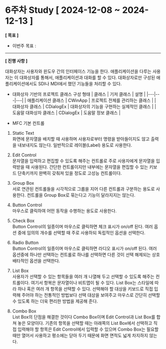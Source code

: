 # 6주차 Study [ 2024-12-08 ~ 2024-12-13 ]

**[ 목표 ]**
- 이번주 목표 : 
-----

**[ 진행 사항 ]**

대화상자는 사용자와 윈도우 간의 인터페이스 기능을 한다. 애플리케이션을 다루는 사용자는 이 대화상자를 통해서, 애플리케이션과 대화를 할 수 있다. 대화상자로만 구성된 애플리케이션에서도 SDI나 MDI에서 했던 기능들을 처리할 수 있다.

* 대화상자 기반의 프로젝트 클래스 구성 형태
| 클래스 | 기저 클래스 | 설명 |
|---|---|---|
| 애플리케이션 클래스 | CWinApp | 프로젝트 전체를 관리하는 클래스 |
| 대화상자 클래스 | CDialogEx | 대화상자의 기능을 구현하는 실제적인 클래스 |
| 도움말 대화상자 클래스 | CDialogEx | 도움말 정보 클래스 |

* MFC 기본 컨트롤

1) Static Text<br>
화면에 문자열을 배치할 때 사용하며 사용자로부터 명령을 받아들이지도 않고 출력을 내보내지도 않는다. 일반적으로 레이블(Label) 용도로 사용한다.

2) Edit Control<br>
문자열을 입력하고 편집할 수 있도록 해주는 컨트롤로 주로 사용자에게 문자열을 입력받을 때 사용된다. 간단한 컨트롤이지만 내부에는 문자열을 편집할 수 있는 키보드 단축키까지 완벽히 갖춰져 있을 정도로 고성능 컨트롤이다.

3) Group Box<br>
서로 연관된 컨트롤들을 시각적으로 그룹을 지어 다른 컨트롤과 구분하는 용도로 사용한다. 컨트롤을 Group Box로 묶는다고 기능이 달라지지는 않는다.

4) Button Control<br>
마우스로 클릭하여 어떤 동작을 수행하는 용도로 사용한다.

5) Check Box<br>
Button Control의 일종이며 마우스로 클릭하면 체크 표시가 on/off 된다. 여러 옵션 중에 임의의 개수를 선택할 때 주로 사용하되 독립적인 옵션을 선택한다.

6) Radio Button<br>
Button Control의 일종이며 마우스로 클릭하면 라디오 표시가 on/off 된다. 여러 옵션중에 하나만 선택하는 컨트롤로 하나를 선택하면 다른 것이 선택 해제되는 상호 배타적인 옵션을 선택한다.

7) List Box<br>
사용자가 선택할 수 있는 항목들을 여러 개 나열해 두고 선택할 수 있도록 해주는 컨트롤이다. 여기서 항복은 문자열이나 비트맵이 될 수 있다. List Box는 스타일에 따라 하나 혹은 여러 개 항목을 선택할 수 있다. 선택해야 할 대상을 키보드로 직접 입력해 주어야 하는 전통적인 방법보다 선택 대상을 보여주고 마우스로 간단히 선택할 수 있도록 하는 더욱 편리한 방법을 제공해 준다.

8) Combo Box<br>
List Box의 단점을 해결한 것이다 Combo Box이며 Edit Control과 List Box를 합쳐 놓은 모양이다. 기존의 항목을 선택할 때는 아래쪽의 List Box에서 선택하고 직접 입력해야 할 항목은 Edit Control에서 입력할 수 있으며 Combo Box는 필요할 때만 열어서 사용하고 평소에는 닫아 두기 때문에 화면 면적도 넓게 차지하지 않는다.
